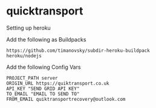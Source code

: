 # quicktransport
 
Setting up heroku

Add the following as Buildpacks

    https://github.com/timanovsky/subdir-heroku-buildpack
    heroku/nodejs

Add the following Config Vars

    PROJECT_PATH server
    ORIGIN_URL https://quiktransport.co.uk
    API_KEY "SEND GRID API KEY"
    TO_EMAIL "EMAIL TO SEND TO"
    FROM_EMAIL quiktransportrecovery@outlook.com
